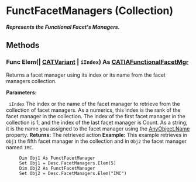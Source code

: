 # FunctFacetManagers (Collection)

**_Represents the Functional Facet's Managers._**

## Methods

### Func **Elem**(| [CATVariant](../System/typedef_CATVariant_20656.md) | `iIndex`) As [CATIAFunctionalFacetMgr](../CATFunctSystemItf/interface_FunctionalFacetMgr_67280.md)

   Returns a facet manager using its index or its name from the facet managers collection.

**Parameters:**

` iIndex`      The index or the name of the facet manager to retrieve from the collection of facet managers. As a numerics, this index is the rank of the facet manager in the collection. The index of the first facet manager in the collection is 1, and the index of the last facet manager is Count. As a string, it is the name you assigned to the facet manager using the
[AnyObject.Name](../System/interface_AnyObject_17321.htm#Name) property.  **Returns:**      The retrieved action **Example:**      This example retrieves in `Obj1` the fifth facet manager in the collection and in `Obj2` the facet manager named `IMC`.

```VBScript
     Dim Obj1 As FunctFacetManager
     Set Obj1 = Desc.FacetManagers.Elem(5)
     Dim Obj2 As FunctFacetManager
     Set Obj2 = Desc.FacetManagers.Elem("IMC")

```